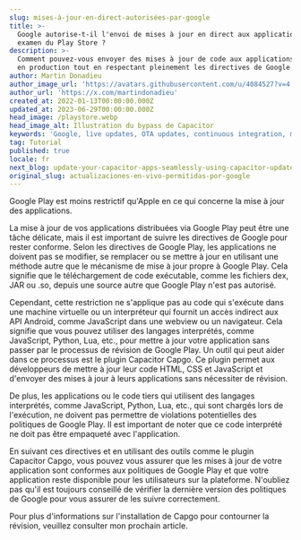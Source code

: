 ```yaml
---
slug: mises-à-jour-en-direct-autorisées-par-google
title: >-
  Google autorise-t-il l'envoi de mises à jour en direct aux applications sans
  examen du Play Store ?
description: >-
  Comment pouvez-vous envoyer des mises à jour de code aux applications Android
  en production tout en respectant pleinement les directives de Google ?
author: Martin Donadieu
author_image_url: 'https://avatars.githubusercontent.com/u/4084527?v=4'
author_url: 'https://x.com/martindonadieu'
created_at: 2022-01-13T00:00:00.000Z
updated_at: 2023-06-29T00:00:00.000Z
head_image: /playstore.webp
head_image_alt: Illustration du bypass de Capacitor
keywords: 'Google, live updates, OTA updates, continuous integration, mobile app updates'
tag: Tutorial
published: true
locale: fr
next_blog: update-your-capacitor-apps-seamlessly-using-capacitor-updater
original_slug: actualizaciones-en-vivo-permitidas-por-google
---
```

Google Play est moins restrictif qu'Apple en ce qui concerne la mise à jour des applications.

La mise à jour de vos applications distribuées via Google Play peut être une tâche délicate, mais il est important de suivre les directives de Google pour rester conforme. Selon les directives de Google Play, les applications ne doivent pas se modifier, se remplacer ou se mettre à jour en utilisant une méthode autre que le mécanisme de mise à jour propre à Google Play. Cela signifie que le téléchargement de code exécutable, comme les fichiers dex, JAR ou .so, depuis une source autre que Google Play n'est pas autorisé.

Cependant, cette restriction ne s'applique pas au code qui s'exécute dans une machine virtuelle ou un interpréteur qui fournit un accès indirect aux API Android, comme JavaScript dans une webview ou un navigateur. Cela signifie que vous pouvez utiliser des langages interprétés, comme JavaScript, Python, Lua, etc., pour mettre à jour votre application sans passer par le processus de révision de Google Play. Un outil qui peut aider dans ce processus est le plugin Capacitor Capgo. Ce plugin permet aux développeurs de mettre à jour leur code HTML, CSS et JavaScript et d'envoyer des mises à jour à leurs applications sans nécessiter de révision.

De plus, les applications ou le code tiers qui utilisent des langages interprétés, comme JavaScript, Python, Lua, etc., qui sont chargés lors de l'exécution, ne doivent pas permettre de violations potentielles des politiques de Google Play. Il est important de noter que ce code interprété ne doit pas être empaqueté avec l'application.

En suivant ces directives et en utilisant des outils comme le plugin Capacitor Capgo, vous pouvez vous assurer que les mises à jour de votre application sont conformes aux politiques de Google Play et que votre application reste disponible pour les utilisateurs sur la plateforme. N'oubliez pas qu'il est toujours conseillé de vérifier la dernière version des politiques de Google pour vous assurer de les suivre correctement.

Pour plus d'informations sur l'installation de Capgo pour contourner la révision, veuillez consulter mon prochain article.
